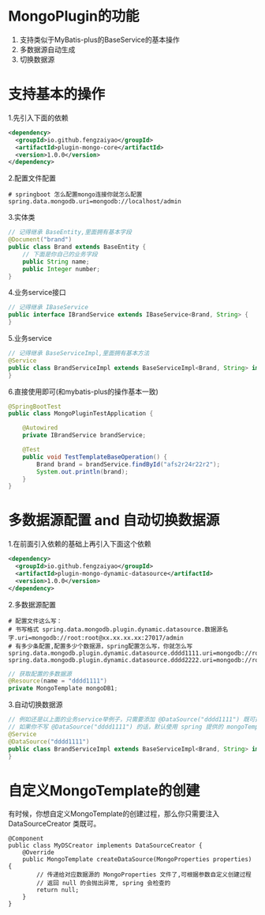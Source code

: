 # MongoPlugin的功能
1. 支持类似于MyBatis-plus的BaseService的基本操作
2. 多数据源自动生成
3. 切换数据源

# 支持基本的操作
1.先引入下面的依赖
```xml
<dependency>
  <groupId>io.github.fengzaiyao</groupId>
  <artifactId>plugin-mongo-core</artifactId>
  <version>1.0.0</version>
</dependency>
```
2.配置文件配置
```properties
# springboot 怎么配置mongo连接你就怎么配置
spring.data.mongodb.uri=mongodb://localhost/admin
```
3.实体类
```java
// 记得继承 BaseEntity,里面拥有基本字段
@Document("brand")
public class Brand extends BaseEntity {
    // 下面是你自己的业务字段
    public String name;
    public Integer number;
}
```
4.业务service接口
```java
// 记得继承 IBaseService
public interface IBrandService extends IBaseService<Brand, String> {
}
```
5.业务service
```java
// 记得继承 BaseServiceImpl,里面拥有基本方法
@Service
public class BrandServiceImpl extends BaseServiceImpl<Brand, String> implements IBrandService {
}
```
6.直接使用即可(和mybatis-plus的操作基本一致)
```java
@SpringBootTest
public class MongoPluginTestApplication {

    @Autowired
    private IBrandService brandService;

    @Test
    public void TestTemplateBaseOperation() {
        Brand brand = brandService.findById("afs2r24r22r2");
        System.out.println(brand);
    }
}
```
# 多数据源配置 and 自动切换数据源

1.在前面引入依赖的基础上再引入下面这个依赖
```xml
<dependency>
  <groupId>io.github.fengzaiyao</groupId>
  <artifactId>plugin-mongo-dynamic-datasource</artifactId>
  <version>1.0.0</version>
</dependency>
```

2.多数据源配置
```
# 配置文件这么写：
# 书写格式 spring.data.mongodb.plugin.dynamic.datasource.数据源名字.uri=mongodb://root:root@xx.xx.xx.xx:27017/admin
# 有多少条配置,配置多少个数据源，spring配置怎么写，你就怎么写
spring.data.mongodb.plugin.dynamic.datasource.dddd1111.uri=mongodb://root:root@xx.xx.xx.xx:27017/admin
spring.data.mongodb.plugin.dynamic.datasource.dddd2222.uri=mongodb://root:root@xx.xx.xx.xx:27018/admin
```
```java
// 获取配置的多数据源
@Resource(name = "dddd1111")
private MongoTemplate mongoDB1;
```

3.自动切换数据源
```java
// 例如还是以上面的业务service举例子，只需要添加 @DataSource("dddd1111") 既可指定数据源
// 如果你不写 @DataSource("dddd1111") 的话，默认使用 spring 提供的 mongoTemplate
@Service
@DataSource("dddd1111")
public class BrandServiceImpl extends BaseServiceImpl<Brand, String> implements IBrandService {
}
```

# 自定义MongoTemplate的创建
有时候，你想自定义MongoTemplate的创建过程，那么你只需要注入 DataSourceCreator 类既可。
```
@Component
public class MyDSCreator implements DataSourceCreator {
    @Override
    public MongoTemplate createDataSource(MongoProperties properties) {
        // 传递给对应数据源的 MongoProperties 文件了,可根据参数自定义创建过程
        // 返回 null 的会抛出异常, spring 会检查的
        return null;
    }
}
```
